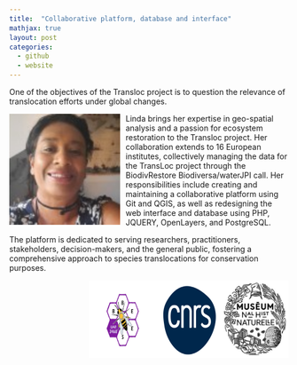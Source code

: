 ```yaml
---
title:  "Collaborative platform, database and interface"
mathjax: true
layout: post
categories: 
  - github
  - website
---
```


One of the objectives of the Transloc project is to question the relevance of translocation efforts under global changes. 

<a href="https://www.linkedin.com/in/lindangulopez/" target="_blank">
  <img align="left" width="200" height="200" style="margin-right: 10px" src="https://raw.githubusercontent.com/ConservationTranslocation/images/main/transloc/linda.png" alt="Linda Angulo Lopez">
</a>Linda brings her expertise in geo-spatial analysis and a passion for ecosystem restoration to the Transloc project. Her collaboration extends to 16 European institutes, collectively managing the data for the TransLoc project through the BiodivRestore Biodiversa/waterJPI call. Her responsibilities include creating and maintaining a collaborative platform using Git and QGIS, as well as redesigning the web interface and database using PHP, JQUERY, OpenLayers, and PostgreSQL. 

The platform is dedicated to serving researchers, practitioners, stakeholders, decision-makers, and the general public, fostering a comprehensive approach to species translocations for conservation purposes.

<img align="right" width="120" height="140" src="https://raw.githubusercontent.com/ConservationTranslocation/images/main/transloc/MNHNlogo.jpg">
<img align="right" width="120" height="140" src="https://raw.githubusercontent.com/ConservationTranslocation/images/main/transloc/CNRS.png">
<img align="right" width="120" height="140" src="https://raw.githubusercontent.com/ConservationTranslocation/images/main/transloc/BBEES.png">
